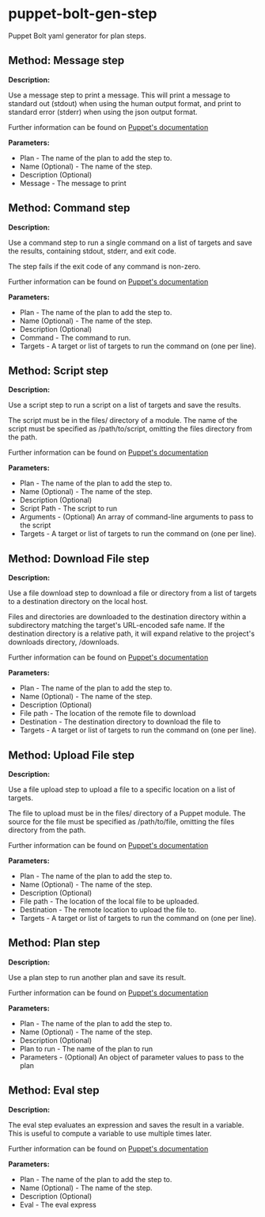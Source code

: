 # puppet-bolt-gen-step
Puppet Bolt yaml generator for plan steps.


## Method: Message step

**Description:**

Use a message step to print a message. This will print a message to standard out (stdout) when using the human output format, and print to standard error (stderr) when using the json output format.

Further information can be found on [Puppet's documentation](https://puppet.com/docs/bolt/latest/writing_yaml_plans.html#message-step)

**Parameters:**

* Plan - The name of the plan to add the step to.
* Name (Optional) - The name of the step.
* Description (Optional)
* Message - The message to print

## Method: Command step

**Description:**

Use a command step to run a single command on a list of targets and save the results, containing stdout, stderr, and exit code.

The step fails if the exit code of any command is non-zero.

Further information can be found on [Puppet's documentation](https://puppet.com/docs/bolt/latest/writing_yaml_plans.html#command-step)

**Parameters:**

* Plan - The name of the plan to add the step to.
* Name (Optional) - The name of the step.
* Description (Optional)
* Command - The command to run.
* Targets - A target or list of targets to run the command on (one per line).


## Method: Script step

**Description:**

Use a script step to run a script on a list of targets and save the results.

The script must be in the files/ directory of a module. The name of the script must be specified as <modulename>/path/to/script, omitting the files directory from the path.

Further information can be found on [Puppet's documentation](https://puppet.com/docs/bolt/latest/writing_yaml_plans.html#script-step)

**Parameters:**

* Plan - The name of the plan to add the step to.
* Name (Optional) - The name of the step.
* Description (Optional)
* Script Path - The script to run
* Arguments - (Optional) An array of command-line arguments to pass to the script
* Targets - A target or list of targets to run the command on (one per line).


## Method: Download File step

**Description:**

Use a file download step to download a file or directory from a list of targets to a destination directory on the local host.

Files and directories are downloaded to the destination directory within a subdirectory matching the target's URL-encoded safe name. If the destination directory is a relative path, it will expand relative to the project's downloads directory, <PROJECT DIRECTORY>/downloads.

Further information can be found on [Puppet's documentation](https://puppet.com/docs/bolt/latest/writing_yaml_plans.html#file-download-step)

**Parameters:**

* Plan - The name of the plan to add the step to.
* Name (Optional) - The name of the step.
* Description (Optional)
* File path - The location of the remote file to download
* Destination - The destination directory to download the file to
* Targets - A target or list of targets to run the command on (one per line).


## Method: Upload File step

**Description:**

Use a file upload step to upload a file to a specific location on a list of targets.

The file to upload must be in the files/ directory of a Puppet module. The source for the file must be specified as <modulename>/path/to/file, omitting the files directory from the path.

Further information can be found on [Puppet's documentation](https://puppet.com/docs/bolt/latest/writing_yaml_plans.html#file-upload-step)

**Parameters:**

* Plan - The name of the plan to add the step to.
* Name (Optional) - The name of the step.
* Description (Optional)
* File path - The location of the local file to be uploaded.
* Destination - The remote location to upload the file to.
* Targets - A target or list of targets to run the command on (one per line).


## Method: Plan step

**Description:**

Use a plan step to run another plan and save its result.

Further information can be found on [Puppet's documentation](https://puppet.com/docs/bolt/latest/writing_yaml_plans.html#plan-step)

**Parameters:**

* Plan - The name of the plan to add the step to.
* Name (Optional) - The name of the step.
* Description (Optional)
* Plan to run - The name of the plan to run
* Parameters - (Optional) An object of parameter values to pass to the plan


## Method: Eval step

**Description:**

The eval step evaluates an expression and saves the result in a variable. This is useful to compute a variable to use multiple times later.

Further information can be found on [Puppet's documentation](https://puppet.com/docs/bolt/latest/writing_yaml_plans.html#eval-step)

**Parameters:**

* Plan - The name of the plan to add the step to.
* Name (Optional) - The name of the step.
* Description (Optional)
* Eval - The eval express